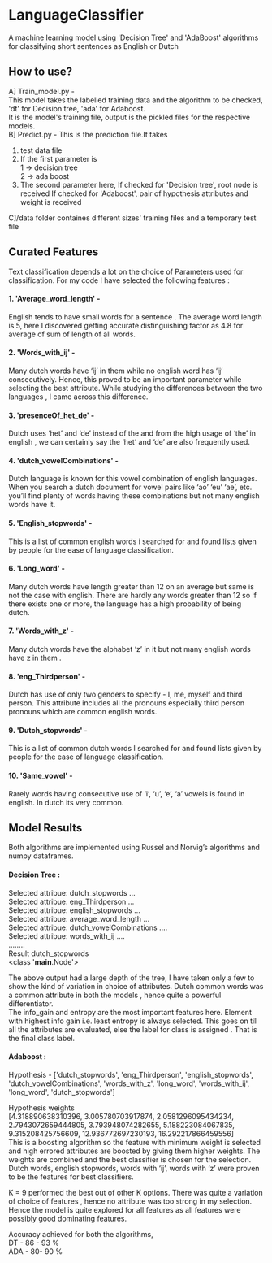 # LanguageClassifier
A machine learning model using 'Decision Tree' and 'AdaBoost' algorithms for classifying short sentences as English or Dutch

## How to use?
A] Train_model.py -  
This model takes the labelled training data and the algorithm to be checked, 'dt' for Decision tree, 'ada' for Adaboost.  
It is the model's training file, output is the pickled files for the respective models.  
B] Predict.py - 
This is the prediction file.It takes  
1. test data file  
2. If the first parameter is   
1 -> decision tree  
2 -> ada boost  
3. The second parameter here,
If checked for 'Decision tree', root node is received
If checked for 'Adaboost', pair of hypothesis attributes and weight is received  

C]/data folder containes different sizes' training files and a temporary test file


## Curated Features  
Text classification depends a lot on the choice of Parameters used for
classification.
For my code I have selected the following features :
#### 1. 'Average_word_length' -  
English tends to have small words for a sentence . The average word
length is 5, here I discovered getting accurate distinguishing factor as 4.8
for average of sum of length of all words.
#### 2. 'Words_with_ij' - 
Many dutch words have ‘ij’ in them while no english word has ‘ij’
consecutively. Hence, this proved to be an important parameter while
selecting the best attribute. While studying the differences between the
two languages , I came across this difference.
#### 3. 'presenceOf_het_de' -  
Dutch uses ‘het’ and ‘de’ instead of the and from the high usage of ‘the’ in
english , we can certainly say the ‘het’ and ‘de’ are also frequently used.
#### 4. 'dutch_vowelCombinations' -  
Dutch language is known for this vowel combination of english languages.
When you search a dutch document for vowel pairs like ‘ao’ ‘eu’ ‘ae’, etc.
you’ll find plenty of words having these combinations but not many english
words have it.
#### 5. 'English_stopwords' -  
This is a list of common english words i searched for and found lists given
by people for the ease of language classification.
#### 6. 'Long_word' -  
Many dutch words have length greater than 12 on an average but same is
not the case with english. There are hardly any words greater than 12 so if
there exists one or more, the language has a high probability of being
dutch.
#### 7. 'Words_with_z' -   
Many dutch words have the alphabet ‘z’ in it but not many english words
have z in them .
#### 8. 'eng_Thirdperson' -  
Dutch has use of only two genders to specify - I, me, myself and third
person. This attribute includes all the pronouns especially third person
pronouns which are common english words.
#### 9. 'Dutch_stopwords' -  
This is a list of common dutch words I searched for and found lists given
by people for the ease of language classification.
#### 10. 'Same_vowel' -  
Rarely words having consecutive use of ‘i’, ‘u’, ‘e’, ‘a’ vowels is found in english.
In dutch its very common.

## Model Results  
Both algorithms are implemented using Russel and Norvig’s algorithms and numpy dataframes.  

#### Decision Tree :  
Selected attribue: dutch_stopwords ...  
Selected attribue: eng_Thirdperson ...  
Selected attribue: english_stopwords ...  
Selected attribue: average_word_length ...  
Selected attribue: dutch_vowelCombinations ....  
Selected attribue: words_with_ij ....  
……..  
Result dutch_stopwords  
<class '__main__.Node'>   

The above output had a large depth of the tree, I have taken only a few to show the kind of variation in choice of attributes. Dutch common words was a common attribute in both the models , hence quite a powerful differentiator.  
The info_gain and entropy are the most important features here. Element with highest info gain i.e. least entropy is always selected. 
This goes on till all the attributes are evaluated, else the label for class is assigned . That is the final class label.  

#### Adaboost :  
Hypothesis -
['dutch_stopwords', 'eng_Thirdperson', 'english_stopwords',
'dutch_vowelCombinations', 'words_with_z', 'long_word', 'words_with_ij',
'long_word', 'dutch_stopwords']  

Hypothesis weights  
[4.318890638310396, 3.005780703917874, 2.0581296095434234,
2.7943072659444805, 3.793948074282655, 5.188223084067835,
9.315208425756609, 12.936772697230193, 16.292217866459556]  
This is a boosting algorithm so the feature with minimum weight is selected and
high errored attributes are boosted by giving them higher weights.
The weights are combined and the best classifier is chosen for the selection.
Dutch words, english stopwords, words with ‘ij’, words with ‘z’ were proven to be
the features for best classifiers.  

K = 9 performed the best out of other K options. There was quite a variation of
choice of features , hence no attribute was too strong in my selection. Hence the
model is quite explored for all features as all features were possibly good
dominating features.  

Accuracy achieved for both the algorithms,  
DT - 86 - 93 %  
ADA - 80- 90 %  


